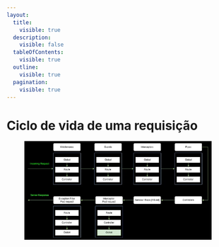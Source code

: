 ```yaml
---
layout:
  title:
    visible: true
  description:
    visible: false
  tableOfContents:
    visible: true
  outline:
    visible: true
  pagination:
    visible: true
---
```


# Ciclo de vida de uma requisição

<figure><img src="../.gitbook/assets/ciclo-vida-requisicao-nestjs.webp" alt=""><figcaption></figcaption></figure>
